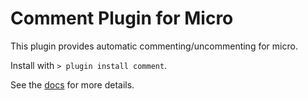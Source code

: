 # Comment Plugin for Micro

This plugin provides automatic commenting/uncommenting for micro.

Install with `> plugin install comment`.

See the [docs](https://github.com/micro-editor/comment-plugin/blob/master/help/comment.md) for more details.
